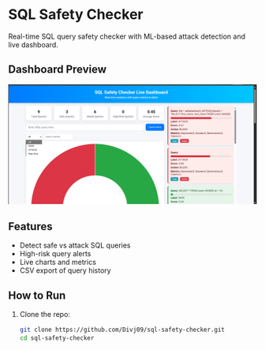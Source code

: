 # SQL Safety Checker

Real-time SQL query safety checker with ML-based attack detection and live dashboard.

## Dashboard Preview

![SQL Safety Checker Dashboard](Screenshot.png)

## Features
- Detect safe vs attack SQL queries
- High-risk query alerts
- Live charts and metrics
- CSV export of query history

## How to Run
1. Clone the repo:
   ```bash
   git clone https://github.com/Divj09/sql-safety-checker.git
   cd sql-safety-checker
